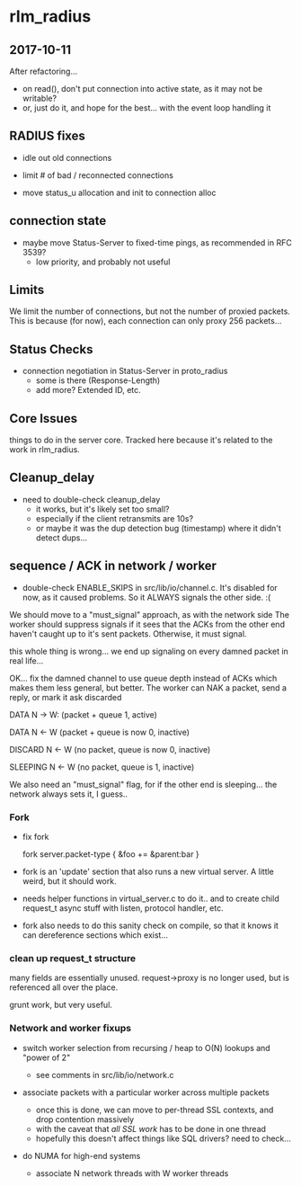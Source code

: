 # rlm_radius

## 2017-10-11

After refactoring...

* on read(), don't put connection into active state, as it may not be writable?
 * or, just do it, and hope for the best... with the event loop handling it


## RADIUS fixes

* idle out old connections

* limit # of bad / reconnected connections

* move status_u allocation and init to connection alloc

## connection state

* maybe move Status-Server to fixed-time pings, as recommended in RFC 3539?
  * low priority, and probably not useful

## Limits

We limit the number of connections, but not the number of proxied
packets.  This is because (for now), each connection can only proxy 256 packets...

## Status Checks
    
* connection negotiation in Status-Server in proto_radius
  * some is there (Response-Length)
  * add more?  Extended ID, etc.

## Core Issues

things to do in the server core.  Tracked here because it's related to
the work in rlm_radius.

## Cleanup_delay

* need to double-check cleanup_delay
  * it works, but it's likely set too small?
  * especially if the client retransmits are 10s?
  * or maybe it was the dup detection bug (timestamp) where it didn't detect dups...

## sequence / ACK in network / worker

* double-check ENABLE_SKIPS in src/lib/io/channel.c.  It's disabled
  for now, as it caused problems.  So it ALWAYS signals the other side. :(

We should move to a "must_signal" approach, as with the network side
The worker should suppress signals if it sees that the ACKs from the
other end haven't caught up to it's sent packets.  Otherwise, it must
signal.

this whole thing is wrong... we end up signaling on every damned packet in real life...

OK... fix the damned channel to use queue depth instead of ACKs
which makes them less general, but better.  The worker can NAK a packet, send a reply, or mark it ask discarded

DATA		N -> W: (packet + queue 1, active)

DATA		N <- W (packet + queue is now 0, inactive)

DISCARD		N <- W (no packet, queue is now 0, inactive)

SLEEPING	N <- W (no packet, queue is 1, inactive)

We also need an "must_signal" flag, for if the other end is
sleeping... the network always sets it, I guess..

### Fork

* fix fork

    fork server.packet-type {
        &foo += &parent:bar
    }

* fork is an 'update' section that also runs a new virtual server.  A
  little weird, but it should work.

* needs helper functions in virtual_server.c to do it.. and to create
  child request_t async stuff with listen, protocol handler, etc.

* fork also needs to do this sanity check on compile, so that it knows
  it can dereference sections which exist...

### clean up request_t structure

many fields are essentially unused.  request->proxy is no longer used,
but is referenced all over the place.

grunt work, but very useful.

### Network and worker fixups

* switch worker selection from recursing / heap to O(N) lookups and "power of 2"
  * see comments in src/lib/io/network.c

* associate packets with a particular worker across multiple packets
  * once this is done, we can move to per-thread SSL contexts, and drop contention massively
  * with the caveat that *all SSL work* has to be done in one thread
  * hopefully this doesn't affect things like SQL drivers?  need to check...

* do NUMA for high-end systems
  * associate N network threads with W worker threads
